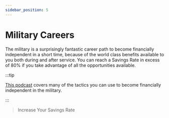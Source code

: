 ```yaml
---
sidebar_position: 5
---
```


# Military Careers

The military is a surprisingly fantastic career path to become financially independent in a short time, because of the world class benefits available to you both during and after service. You can reach a Savings Rate in excess of 80% if you take advantage of all the opportunities available.

:::tip

[This podcast](https://themilitarywallet.com/financial-independence-early-retirement-military-salary/) covers many of the tactics you can use to become financially independent in the military.

:::

>Increase Your Savings Rate